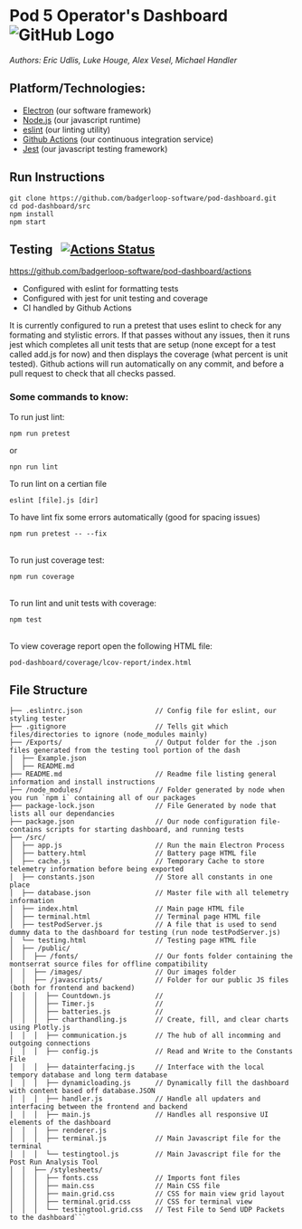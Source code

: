 # Pod 5 Operator's Dashboard &nbsp; ![GitHub Logo](https://raw.githubusercontent.com/badgerloop-software/pod-dashboard/master/src/public/images/icon.png)
*Authors: Eric Udlis, Luke Houge, Alex Vesel, Michael Handler*

## Platform/Technologies:
- [Electron](https://electronjs.org) (our software framework)
- [Node.js](https://nodejs.org/en/) (our javascript runtime)
- [eslint](https://eslint.org) (our linting utility)
- [Github Actions](https://github.com/actions) (our continuous integration service)
- [Jest](http://jestjs.io) (our javascript testing framework)

## Run Instructions
``` 
git clone https://github.com/badgerloop-software/pod-dashboard.git
cd pod-dashboard/src
npm install
npm start
```

## Testing &nbsp; [![Actions Status](https://github.com/badgerloop-software/pod-dashboard/workflows/Node%20CI/badge.svg)](https://github.com/badgerloop-software/pod-dashboard/actions)
https://github.com/badgerloop-software/pod-dashboard/actions
- Configured with eslint for formatting tests
- Configured with jest for unit testing and coverage
- CI handled by Github Actions

It is currently configured to run a pretest that uses eslint to check for any formating and stylistic errors. If that passes without any issues, then it runs jest which completes all unit tests that are setup (none except for a test called add.js for now) and then displays the coverage (what percent is unit tested). Github actions will run automatically on any commit, and before a pull request to check that all checks passed.

### Some commands to know:
To run just lint: 
```
npm run pretest
```
or 
```
npn run lint
```
To run lint on a certian file
```
eslint [file].js [dir]
```
To have lint fix some errors automatically (good for spacing issues)
```
npm run pretest -- --fix
```
\
To run just coverage test:
```  
npm run coverage
```
\
To run lint and unit tests with coverage: 
```
npm test
```
\
To view coverage report  open the following HTML file:
```
pod-dashboard/coverage/lcov-report/index.html
```
## File Structure
```├── .eslintrc.js                 // Config file for eslint, our styling tester
├── .eslintrc.json                  // Config file for eslint, our styling tester
├── .gitignore                      // Tells git which files/directories to ignore (node_modules mainly)
├── /Exports/                       // Output folder for the .json files generated from the testing tool portion of the dash
│  ├── Example.json
│  ├── README.md
├── README.md                       // Readme file listing general information and install instructions
├── /node_modules/                  // Folder generated by node when you run `npm i` containing all of our packages  
├── package-lock.json               // File Generated by node that lists all our dependancies
├── package.json                    // Our node configuration file- contains scripts for starting dashboard, and running tests
├── /src/
│  ├── app.js                       // Run the main Electron Process
│  ├── battery.html                 // Battery page HTML file
│  ├── cache.js                     // Temporary Cache to store telemetry information before being exported
│  ├── constants.json               // Store all constants in one place
│  ├── database.json                // Master file with all telemetry information
│  ├── index.html                   // Main page HTML file
│  ├── terminal.html                // Terminal page HTML file    
│  ├── testPodServer.js             // A file that is used to send  dummy data to the dashboard for testing (run node testPodServer.js)
│  └── testing.html                 // Testing page HTML file
│  ├── /public/
│  │  ├── /fonts/                   // Our fonts folder containing the montserrat source files for offline compatibility
│  │  ├── /images/                  // Our images folder
│  │  ├── /javascripts/             // Folder for our public JS files (both for frontend and backend)
│  │  │  ├── Countdown.js           //
│  │  │  ├── Timer.js               //
│  │  │  ├── batteries.js           //
│  │  │  ├── charthandling.js       // Create, fill, and clear charts using Plotly.js
│  │  │  ├── communication.js       // The hub of all incomming and outgoing connections
│  │  │  ├── config.js              // Read and Write to the Constants File
│  │  │  ├── datainterfacing.js     // Interface with the local tempory database and long term database
│  │  │  ├── dynamicloading.js      // Dynamically fill the dashboard with content based off database.JSON
│  │  │  ├── handler.js             // Handle all updaters and interfacing between the frontend and backend
│  │  │  ├── main.js                // Handles all responsive UI elements of the dashboard
│  │  │  ├── renderer.js
│  │  │  ├── terminal.js            // Main Javascript file for the terminal
│  │  │  └── testingtool.js         // Main Javascript file for the Post Run Analysis Tool
│  │  ├── /stylesheets/
│  │  │  ├── fonts.css              // Imports font files
│  │  │  ├── main.css               // Main CSS file
│  │  │  ├── main.grid.css          // CSS for main view grid layout
│  │  │  ├── terminal.grid.css      // CSS for terminal view
│  │  │  └── testingtool.grid.css   // Test File to Send UDP Packets to the dashboard```


